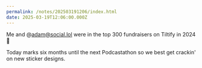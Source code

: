 ```yaml
---
permalink: /notes/202503191206/index.html
date: 2025-03-19T12:06:00.000Z
---
```


Me and @adam@social.lol were in the top 300 fundraisers on Tiltify in 2024 🥳

Today marks six months until the next Podcastathon so we best get crackin' on new sticker designs.